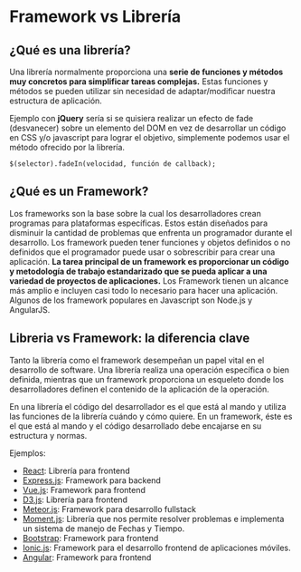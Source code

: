 # Framework vs Librería

## ¿Qué es una librería?

Una librería normalmente proporciona una **serie de funciones y métodos muy concretos para simplificar tareas complejas.** Estas funciones y métodos se pueden utilizar sin necesidad de adaptar/modificar nuestra estructura de aplicación.

Ejemplo con **jQuery** sería si se quisiera realizar un efecto de fade (desvanecer) sobre un elemento del DOM en vez de desarrollar un código en CSS y/o javascript para lograr el objetivo, simplemente podemos usar el método ofrecido por la librería.

`$(selector).fadeIn(velocidad, función de callback);`

## ¿Qué es un Framework?

Los frameworks son la base sobre la cual los desarrolladores crean programas para plataformas específicas. Estos están diseñados para disminuir la cantidad de problemas que enfrenta un programador durante el desarrollo. Los framework pueden tener funciones y objetos definidos o no definidos que el programador puede usar o sobrescribir para crear una aplicación. **La tarea principal de un framework es proporcionar un código y metodología de trabajo estandarizado que se pueda aplicar a una variedad de proyectos de aplicaciones.** Los Framework tienen un alcance más amplio e incluyen casi todo lo necesario para hacer una aplicación. Algunos de los framework populares en Javascript son Node.js y AngularJS.

## Libreria vs Framework: la diferencia clave

Tanto la librería como el framework desempeñan un papel vital en el desarrollo de software. Una librería realiza una operación específica o bien definida, mientras que un framework proporciona un esqueleto donde los desarrolladores definen el contenido de la aplicación de la operación.

En una librería el código del desarrollador es el que está al mando y utiliza las funciones de la librería cuándo y cómo quiere. En un framework, éste es el que está al mando y el código desarrollado debe encajarse en su estructura y normas.

Ejemplos:

- [React](https://es.reactjs.org/): Librería para frontend
- [Express.js](https://expressjs.com/): Framework para backend
- [Vue.js](https://vuejs.org/): Framework para frontend
- [D3,js](https://d3js.org/): Librería para frontend
- [Meteor.js](https://www.meteor.com/): Framework para desarrollo fullstack
- [Moment.js](https://momentjs.com/): Librería que nos permite resolver problemas e implementa un sistema de manejo de Fechas y Tiempo.
- [Bootstrap](https://getbootstrap.com/): Framework para frontend
- [Ionic.js](https://ionicframework.com/): Framework para el desarrollo frontend de aplicaciones móviles.
- [Angular](https://angular.io/): Framework para frontend

